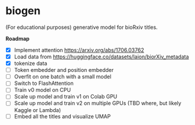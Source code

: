 # biogen

(For educational purposes) generative model for bioRxiv titles.

**Roadmap**

- [x] Implement attention https://arxiv.org/abs/1706.03762
- [x] Load data from https://huggingface.co/datasets/laion/biorXiv_metadata
- [x] tokenize data
- [ ] Token embedder and position embedder
- [ ] Overfit on one batch with a small model
- [ ] Switch to FlashAttention
- [ ] Train v0 model on CPU
- [ ] Scale up model and train v1 on Colab GPU
- [ ] Scale up model and train v2 on multiple GPUs (TBD where, but likely Kaggle or Lambda)
- [ ] Embed all the titles and visualize UMAP
